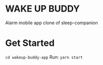 # WAKE UP BUDDY

Alarm mobile app clone of sleep-companion

# Get Started

`cd wakeup-buddy-app`
Run: `yarn start`
